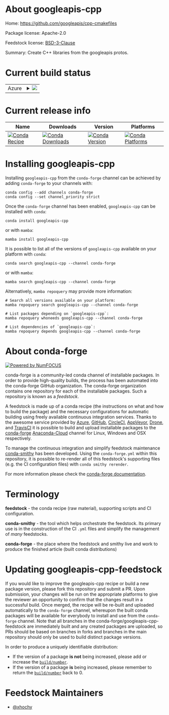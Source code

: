 About googleapis-cpp
====================

Home: https://github.com/googleapis/cpp-cmakefiles

Package license: Apache-2.0

Feedstock license: [BSD-3-Clause](https://github.com/conda-forge/googleapis-cpp-feedstock/blob/main/LICENSE.txt)

Summary: Create C++ libraries from the googleapis protos.

Current build status
====================


<table>
    
  <tr>
    <td>Azure</td>
    <td>
      <details>
        <summary>
          <a href="https://dev.azure.com/conda-forge/feedstock-builds/_build/latest?definitionId=9356&branchName=main">
            <img src="https://dev.azure.com/conda-forge/feedstock-builds/_apis/build/status/googleapis-cpp-feedstock?branchName=main">
          </a>
        </summary>
        <table>
          <thead><tr><th>Variant</th><th>Status</th></tr></thead>
          <tbody><tr>
              <td>linux_64_grpc_cpp1.46</td>
              <td>
                <a href="https://dev.azure.com/conda-forge/feedstock-builds/_build/latest?definitionId=9356&branchName=main">
                  <img src="https://dev.azure.com/conda-forge/feedstock-builds/_apis/build/status/googleapis-cpp-feedstock?branchName=main&jobName=linux&configuration=linux_64_grpc_cpp1.46" alt="variant">
                </a>
              </td>
            </tr><tr>
              <td>linux_64_grpc_cpp1.47</td>
              <td>
                <a href="https://dev.azure.com/conda-forge/feedstock-builds/_build/latest?definitionId=9356&branchName=main">
                  <img src="https://dev.azure.com/conda-forge/feedstock-builds/_apis/build/status/googleapis-cpp-feedstock?branchName=main&jobName=linux&configuration=linux_64_grpc_cpp1.47" alt="variant">
                </a>
              </td>
            </tr><tr>
              <td>osx_64_grpc_cpp1.46</td>
              <td>
                <a href="https://dev.azure.com/conda-forge/feedstock-builds/_build/latest?definitionId=9356&branchName=main">
                  <img src="https://dev.azure.com/conda-forge/feedstock-builds/_apis/build/status/googleapis-cpp-feedstock?branchName=main&jobName=osx&configuration=osx_64_grpc_cpp1.46" alt="variant">
                </a>
              </td>
            </tr><tr>
              <td>osx_64_grpc_cpp1.47</td>
              <td>
                <a href="https://dev.azure.com/conda-forge/feedstock-builds/_build/latest?definitionId=9356&branchName=main">
                  <img src="https://dev.azure.com/conda-forge/feedstock-builds/_apis/build/status/googleapis-cpp-feedstock?branchName=main&jobName=osx&configuration=osx_64_grpc_cpp1.47" alt="variant">
                </a>
              </td>
            </tr><tr>
              <td>osx_arm64_grpc_cpp1.46</td>
              <td>
                <a href="https://dev.azure.com/conda-forge/feedstock-builds/_build/latest?definitionId=9356&branchName=main">
                  <img src="https://dev.azure.com/conda-forge/feedstock-builds/_apis/build/status/googleapis-cpp-feedstock?branchName=main&jobName=osx&configuration=osx_arm64_grpc_cpp1.46" alt="variant">
                </a>
              </td>
            </tr><tr>
              <td>osx_arm64_grpc_cpp1.47</td>
              <td>
                <a href="https://dev.azure.com/conda-forge/feedstock-builds/_build/latest?definitionId=9356&branchName=main">
                  <img src="https://dev.azure.com/conda-forge/feedstock-builds/_apis/build/status/googleapis-cpp-feedstock?branchName=main&jobName=osx&configuration=osx_arm64_grpc_cpp1.47" alt="variant">
                </a>
              </td>
            </tr>
          </tbody>
        </table>
      </details>
    </td>
  </tr>
</table>

Current release info
====================

| Name | Downloads | Version | Platforms |
| --- | --- | --- | --- |
| [![Conda Recipe](https://img.shields.io/badge/recipe-googleapis--cpp-green.svg)](https://anaconda.org/conda-forge/googleapis-cpp) | [![Conda Downloads](https://img.shields.io/conda/dn/conda-forge/googleapis-cpp.svg)](https://anaconda.org/conda-forge/googleapis-cpp) | [![Conda Version](https://img.shields.io/conda/vn/conda-forge/googleapis-cpp.svg)](https://anaconda.org/conda-forge/googleapis-cpp) | [![Conda Platforms](https://img.shields.io/conda/pn/conda-forge/googleapis-cpp.svg)](https://anaconda.org/conda-forge/googleapis-cpp) |

Installing googleapis-cpp
=========================

Installing `googleapis-cpp` from the `conda-forge` channel can be achieved by adding `conda-forge` to your channels with:

```
conda config --add channels conda-forge
conda config --set channel_priority strict
```

Once the `conda-forge` channel has been enabled, `googleapis-cpp` can be installed with `conda`:

```
conda install googleapis-cpp
```

or with `mamba`:

```
mamba install googleapis-cpp
```

It is possible to list all of the versions of `googleapis-cpp` available on your platform with `conda`:

```
conda search googleapis-cpp --channel conda-forge
```

or with `mamba`:

```
mamba search googleapis-cpp --channel conda-forge
```

Alternatively, `mamba repoquery` may provide more information:

```
# Search all versions available on your platform:
mamba repoquery search googleapis-cpp --channel conda-forge

# List packages depending on `googleapis-cpp`:
mamba repoquery whoneeds googleapis-cpp --channel conda-forge

# List dependencies of `googleapis-cpp`:
mamba repoquery depends googleapis-cpp --channel conda-forge
```


About conda-forge
=================

[![Powered by
NumFOCUS](https://img.shields.io/badge/powered%20by-NumFOCUS-orange.svg?style=flat&colorA=E1523D&colorB=007D8A)](https://numfocus.org)

conda-forge is a community-led conda channel of installable packages.
In order to provide high-quality builds, the process has been automated into the
conda-forge GitHub organization. The conda-forge organization contains one repository
for each of the installable packages. Such a repository is known as a *feedstock*.

A feedstock is made up of a conda recipe (the instructions on what and how to build
the package) and the necessary configurations for automatic building using freely
available continuous integration services. Thanks to the awesome service provided by
[Azure](https://azure.microsoft.com/en-us/services/devops/), [GitHub](https://github.com/),
[CircleCI](https://circleci.com/), [AppVeyor](https://www.appveyor.com/),
[Drone](https://cloud.drone.io/welcome), and [TravisCI](https://travis-ci.com/)
it is possible to build and upload installable packages to the
[conda-forge](https://anaconda.org/conda-forge) [Anaconda-Cloud](https://anaconda.org/)
channel for Linux, Windows and OSX respectively.

To manage the continuous integration and simplify feedstock maintenance
[conda-smithy](https://github.com/conda-forge/conda-smithy) has been developed.
Using the ``conda-forge.yml`` within this repository, it is possible to re-render all of
this feedstock's supporting files (e.g. the CI configuration files) with ``conda smithy rerender``.

For more information please check the [conda-forge documentation](https://conda-forge.org/docs/).

Terminology
===========

**feedstock** - the conda recipe (raw material), supporting scripts and CI configuration.

**conda-smithy** - the tool which helps orchestrate the feedstock.
                   Its primary use is in the construction of the CI ``.yml`` files
                   and simplify the management of *many* feedstocks.

**conda-forge** - the place where the feedstock and smithy live and work to
                  produce the finished article (built conda distributions)


Updating googleapis-cpp-feedstock
=================================

If you would like to improve the googleapis-cpp recipe or build a new
package version, please fork this repository and submit a PR. Upon submission,
your changes will be run on the appropriate platforms to give the reviewer an
opportunity to confirm that the changes result in a successful build. Once
merged, the recipe will be re-built and uploaded automatically to the
`conda-forge` channel, whereupon the built conda packages will be available for
everybody to install and use from the `conda-forge` channel.
Note that all branches in the conda-forge/googleapis-cpp-feedstock are
immediately built and any created packages are uploaded, so PRs should be based
on branches in forks and branches in the main repository should only be used to
build distinct package versions.

In order to produce a uniquely identifiable distribution:
 * If the version of a package **is not** being increased, please add or increase
   the [``build/number``](https://docs.conda.io/projects/conda-build/en/latest/resources/define-metadata.html#build-number-and-string).
 * If the version of a package **is** being increased, please remember to return
   the [``build/number``](https://docs.conda.io/projects/conda-build/en/latest/resources/define-metadata.html#build-number-and-string)
   back to 0.

Feedstock Maintainers
=====================

* [@xhochy](https://github.com/xhochy/)

